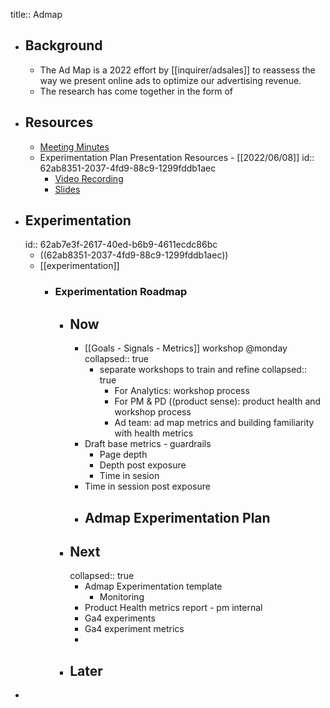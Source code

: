 title:: Admap

- ## Background
	- The Ad Map is a 2022 effort by [[inquirer/adsales]] to reassess the way we present online ads to optimize our advertising revenue.
	- The research has come together in the form of
- ## Resources
	- [Meeting Minutes](https://docs.google.com/document/d/16cY0x-6n8Vi1UgO-2M2H2diVFVppRjgogOUS3Z8recg/edit#)
	- Experimentation Plan Presentation Resources - [[2022/06/08]]
	  id:: 62ab8351-2037-4fd9-88c9-1299fddb1aec
		- [Video Recording](https://drive.google.com/file/d/1nineNuGGEfYbXbeY5KuRiG0sUQV62IzX/view?usp=sharing)
		- [Slides](https://docs.google.com/presentation/d/1ZkRdx7eVHqc4Q_khxobEBOhZ1fBqzDKW--SVXncAKnI/edit?usp=sharing)
- ## Experimentation
  id:: 62ab7e3f-2617-40ed-b6b9-4611ecdc86bc
	- ((62ab8351-2037-4fd9-88c9-1299fddb1aec))
	- [[experimentation]]
		- ### Experimentation Roadmap
			- ## Now
				- [[Goals - Signals - Metrics]] workshop @monday
				  collapsed:: true
					- separate workshops to train and refine
					  collapsed:: true
						- For Analytics: workshop process
						- For PM & PD ((product sense): product health and workshop process
						- Ad team: ad map metrics and building familiarity with health metrics
				- Draft base metrics - guardrails
					- Page depth
					- Depth post exposure
					- Time in sesion
				- Time in session post exposure
				- Admap Experimentation Plan
					-
			- ## Next
			  collapsed:: true
				- Admap Experimentation template
					- Monitoring
				- Product Health metrics report - pm internal
				- Ga4 experiments
				- Ga4 experiment metrics
				-
			- ## Later
-